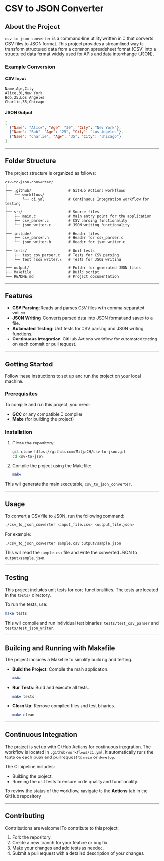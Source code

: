 # CSV to JSON Converter

## About the Project

`csv-to-json-converter` is a command-line utility written in C that converts CSV files to JSON format. This project provides a streamlined way to transform structured data from a common spreadsheet format (CSV) into a structured data format widely used for APIs and data interchange (JSON).

### Example Conversion
#### CSV Input
```csv
Name,Age,City
Alice,30,New York
Bob,25,Los Angeles
Charlie,35,Chicago
```

#### JSON Output
```json
[
  {"Name": "Alice", "Age": "30", "City": "New York"},
  {"Name": "Bob", "Age": "25", "City": "Los Angeles"},
  {"Name": "Charlie", "Age": "35", "City": "Chicago"}
]
```

---

## Folder Structure

The project structure is organized as follows:

```
csv-to-json-converter/
│
├── .github/                 # GitHub Actions workflows
│   └── workflows/
│       └── ci.yml           # Continuous Integration workflow for testing
│
├── src/                     # Source files
│   ├── main.c               # Main entry point for the application
│   ├── csv_parser.c         # CSV parsing functionality
│   └── json_writer.c        # JSON writing functionality
│
├── include/                 # Header files
│   ├── csv_parser.h         # Header for csv_parser.c
│   └── json_writer.h        # Header for json_writer.c
│
├── tests/                   # Unit tests
│   ├── test_csv_parser.c    # Tests for CSV parsing
│   └── test_json_writer.c   # Tests for JSON writing
│
├── output/                  # Folder for generated JSON files
├── Makefile                 # Build script
└── README.md                # Project documentation
```

---

## Features

- **CSV Parsing**: Reads and parses CSV files with comma-separated values.
- **JSON Writing**: Converts parsed data into JSON format and saves to a file.
- **Automated Testing**: Unit tests for CSV parsing and JSON writing functions.
- **Continuous Integration**: GitHub Actions workflow for automated testing on each commit or pull request.

---

## Getting Started

Follow these instructions to set up and run the project on your local machine.

### Prerequisites

To compile and run this project, you need:
- **GCC** or any compatible C compiler
- **Make** (for building the project)

### Installation

1. Clone the repository:

   ```bash
   git clone https://github.com/MitjaCH/csv-to-json.git
   cd csv-to-json
   ```

2. Compile the project using the Makefile:

   ```bash
   make
   ```

This will generate the main executable, `csv_to_json_converter`.

---

## Usage

To convert a CSV file to JSON, run the following command:

```bash
./csv_to_json_converter <input_file.csv> <output_file.json>
```

For example:
```bash
./csv_to_json_converter sample.csv output/sample.json
```

This will read the `sample.csv` file and write the converted JSON to `output/sample.json`.

---

## Testing

This project includes unit tests for core functionalities. The tests are located in the `tests/` directory. 

To run the tests, use:

```bash
make tests
```

This will compile and run individual test binaries, `tests/test_csv_parser` and `tests/test_json_writer`.

---

## Building and Running with Makefile

The project includes a Makefile to simplify building and testing.

- **Build the Project**: Compile the main application.
  ```bash
  make
  ```

- **Run Tests**: Build and execute all tests.
  ```bash
  make tests
  ```

- **Clean Up**: Remove compiled files and test binaries.
  ```bash
  make clean
  ```

---

## Continuous Integration

The project is set up with GitHub Actions for continuous integration. The workflow is located in `.github/workflows/ci.yml`. It automatically runs the tests on each push and pull request to `main` or `develop`.

The CI pipeline includes:
- Building the project.
- Running the unit tests to ensure code quality and functionality.

To review the status of the workflow, navigate to the **Actions** tab in the GitHub repository.

---

## Contributing

Contributions are welcome! To contribute to this project:
1. Fork the repository.
2. Create a new branch for your feature or bug fix.
3. Make your changes and add tests as needed.
4. Submit a pull request with a detailed description of your changes.
